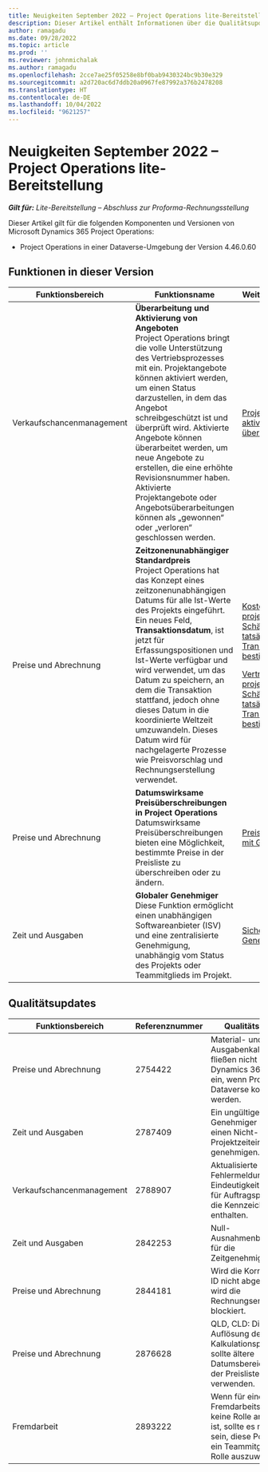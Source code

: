 ```yaml
---
title: Neuigkeiten September 2022 – Project Operations lite-Bereitstellung
description: Dieser Artikel enthält Informationen über die Qualitätsupdates, die in der Lite-Bereitstellung von Microsoft Dynamics 365 Project Operations im September 2022 zur Verfügung stehen.
author: ramagadu
ms.date: 09/28/2022
ms.topic: article
ms.prod: ''
ms.reviewer: johnmichalak
ms.author: ramagadu
ms.openlocfilehash: 2cce7ae25f05258e8bf0bab9430324bc9b30e329
ms.sourcegitcommit: a2d720ac6d7ddb20a0967fe87992a376b2478208
ms.translationtype: HT
ms.contentlocale: de-DE
ms.lasthandoff: 10/04/2022
ms.locfileid: "9621257"
---
```

# <a name="whats-new-september-2022---project-operations-lite-deployment"></a>Neuigkeiten September 2022 – Project Operations lite-Bereitstellung

_**Gilt für:** Lite-Bereitstellung – Abschluss zur Proforma-Rechnungsstellung_

Dieser Artikel gilt für die folgenden Komponenten und Versionen von Microsoft Dynamics 365 Project Operations:

- Project Operations in einer Dataverse-Umgebung der Version 4.46.0.60

## <a name="features-included-in-this-release"></a>Funktionen in dieser Version

| Funktionsbereich | Funktionsname | Weitere Informationen |
| --- | --- | --- |
| Verkaufschancenmanagement | **Überarbeitung und Aktivierung von Angeboten**<br>Project Operations bringt die volle Unterstützung des Vertriebsprozesses mit ein. Projektangebote können aktiviert werden, um einen Status darzustellen, in dem das Angebot schreibgeschützt ist und überprüft wird. Aktivierte Angebote können überarbeitet werden, um neue Angebote zu erstellen, die eine erhöhte Revisionsnummer haben. Aktivierte Projektangebote oder Angebotsüberarbeitungen können als „gewonnen“ oder „verloren“ geschlossen werden. | [Projektangebot aktivieren und überarbeiten](/dynamics365/project-operations/sales/activation-and-revision) |
| Preise und Abrechnung | **Zeitzonenunabhängiger Standardpreis**<br>Project Operations hat das Konzept eines zeitzonenunabhängigen Datums für alle Ist-Werte des Projekts eingeführt. Ein neues Feld, **Transaktionsdatum**, ist jetzt für Erfassungspositionen und Ist-Werte verfügbar und wird verwendet, um das Datum zu speichern, an dem die Transaktion stattfand, jedoch ohne dieses Datum in die koordinierte Weltzeit umzuwandeln. Dieses Datum wird für nachgelagerte Prozesse wie Preisvorschlag und Rechnungserstellung verwendet. | <p>[Kostenraten für projektbasierte Schätzungen und tatsächliche Transaktionen bestimmen](/dynamics365/project-operations/pro/pricing-costing/cost-price-resolution-sales)</p><p>[Vertriebspreise für projektbasierte Schätzungen und tatsächliche Transaktionen bestimmen](/dynamics365/project-operations/pro/pricing-costing/sales-price-resolution-sales)</p> |
| Preise und Abrechnung | **Datumswirksame Preisüberschreibungen in Project Operations**<br>Datumswirksame Preisüberschreibungen bieten eine Möglichkeit, bestimmte Preise in der Preisliste zu überschreiben oder zu ändern. | [Preisüberschreibungen mit Gültigkeitsdatum](/dynamics365/project-operations/pricing-costing/dateffective_price_overrides) |
| Zeit und Ausgaben | **Globaler Genehmiger**<br>Diese Funktion ermöglicht einen unabhängigen Softwareanbieter (ISV) und eine zentralisierte Genehmigung, unabhängig vom Status des Projekts oder Teammitglieds im Projekt. | [Sicherheit und Genehmigungen](/dynamics365/project-operations/approvals/approvals-security) |

## <a name="quality-updates"></a>Qualitätsupdates

| Funktionsbereich | Referenznummer | Qualitätsupdate |
| --- | --- | --- |
| Preise und Abrechnung | 2754422 | Material- und Ausgabenkalkulationen fließen nicht in Dynamics 365 Finance ein, wenn Projekte in Dataverse kopiert werden. |
| Zeit und Ausgaben | 2787409 | Ein ungültiger Genehmiger kann einen Nicht-Projektzeiteintrag genehmigen. |
| Verkaufschancenmanagement | 2788907 | Aktualisierte Fehlermeldung zur Eindeutigkeitsprüfung für Auftragspositionen, die Kennzeichnungen enthalten. |
| Zeit und Ausgaben | 2842253 | Null-Ausnahmenbehandlung für die Zeitgenehmigung. |
| Preise und Abrechnung | 2844181 | Wird die Korrelations-ID nicht abgerufen, wird die Rechnungserstellung blockiert. |
| Preise und Abrechnung | 2876628 | QLD, CLD: Die Auflösung der Kalkulationspreisliste sollte ältere Datumsbereichsfelder der Preisliste verwenden. |
| Fremdarbeit | 2893222 | Wenn für eine Fremdarbeitsposition keine Rolle angegeben ist, sollte es möglich sein, diese Position für ein Teammitglied jeder Rolle auszuwählen. |

